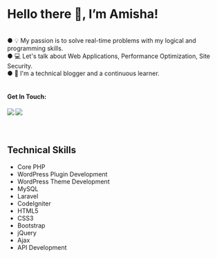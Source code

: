 <h1> Hello there 👋, I’m Amisha! </h1>
<br>
● 💡 My passion is to solve real-time problems with my logical and programming skills. <br>
● 💻 Let's talk about Web Applications, Performance Optimization, Site Security. <br>
● 📝 I'm a technical blogger and a continuous learner. <br>
<br>

<div>
  <h4>Get In Touch:<h4>
  <a href="https://www.linkedin.com/in/jainamisha"><img src="https://img.shields.io/badge/LinkedIn-0077B5?style=for-the-badge&logo=linkedin&logoColor=white"></a>
  <a href="https://www.instagram.com/codingheap/"><img src="https://img.shields.io/badge/Instagram-E4405F?style=for-the-badge&logo=instagram&logoColor=white"></a>
</div>
<br>

<h2> Technical Skills </h2>
<ul>
    <li>Core PHP</li>
    <li>WordPress Plugin Development</li>
    <li>WordPress Theme Development</li>
    <li>MySQL</li>
    <li>Laravel</li>
    <li>CodeIgniter</li>
    <li>HTML5</li>
    <li>CSS3</li>
    <li>Bootstrap</li>
    <li>jQuery</li>
    <li>Ajax</li>
    <li>API Development</li>
</ul>



<!---
JainAmisha/JainAmisha is a ✨ special ✨ repository because its `README.md` (this file) appears on your GitHub profile.
You can click the Preview link to take a look at your changes.
--->
